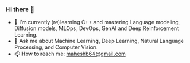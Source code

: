 ### Hi there :wave:

- 🌱 I’m currently (re)learning C++ and mastering Language modeling, Diffusion models, MLOps, DevOps, GenAI and Deep Reinforcement Learning.
- 💬 Ask me about Machine Learning, Deep Learning, Natural Language Processing, and Computer Vision.
- 📫 How to reach me: maheshb64@gmail.com

<!--
**Mahesh-Bhume-ML/Mahesh-Bhume-ML** is a ✨ _special_ ✨ repository because its `README.md` (this file) appears on your GitHub profile.

Here are some ideas to get you started:

- 🔭 I’m currently working on research papers on deep learning methodology for cardiovascular imaging, development of a novel deep learning algorithms (deep generative models).
- 🌱 I’m currently (re)learning C++ and mastering MLOps, GenAI and Deep Reinforcement Learning.
- 💬 Ask me about Machine Learning, Deep Learning, Computer Vision, NLP
- 📫 How to reach me: maheshb64@gmail.com
-->
